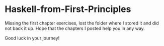 # Haskell-from-First-Principles

Missing the first chapter exercises, lost the folder where I stored it and did not back it up.
Hope that the chapters I posted help you in any way.

Good luck in your journey!
